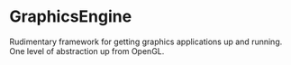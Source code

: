 GraphicsEngine
==============

Rudimentary framework for getting graphics applications up and running. One level of abstraction up from OpenGL.